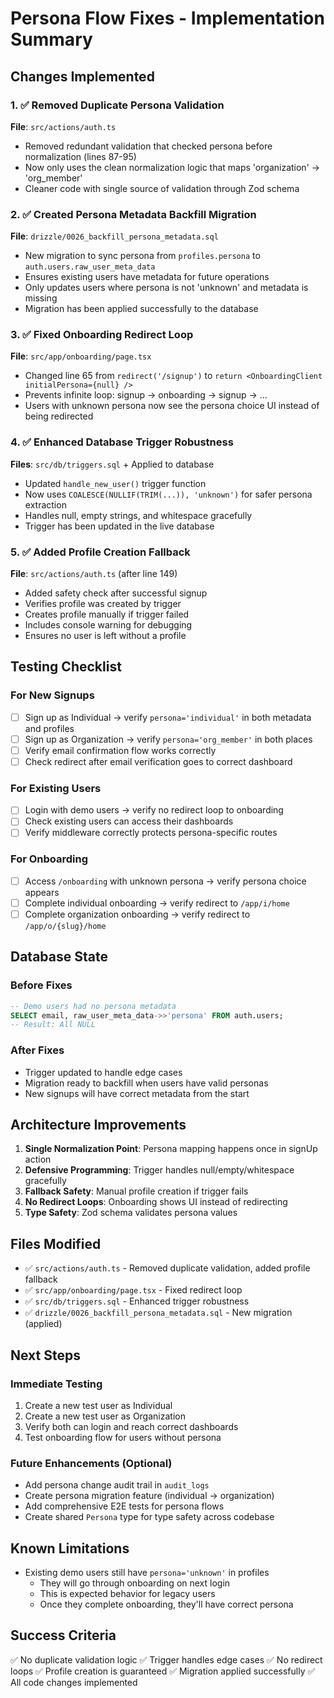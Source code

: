 # Persona Flow Fixes - Implementation Summary

## Changes Implemented

### 1. ✅ Removed Duplicate Persona Validation

**File**: `src/actions/auth.ts`

- Removed redundant validation that checked persona before normalization (lines 87-95)
- Now only uses the clean normalization logic that maps 'organization' → 'org_member'
- Cleaner code with single source of validation through Zod schema

### 2. ✅ Created Persona Metadata Backfill Migration

**File**: `drizzle/0026_backfill_persona_metadata.sql`

- New migration to sync persona from `profiles.persona` to `auth.users.raw_user_meta_data`
- Ensures existing users have metadata for future operations
- Only updates users where persona is not 'unknown' and metadata is missing
- Migration has been applied successfully to the database

### 3. ✅ Fixed Onboarding Redirect Loop

**File**: `src/app/onboarding/page.tsx`

- Changed line 65 from `redirect('/signup')` to `return <OnboardingClient initialPersona={null} />`
- Prevents infinite loop: signup → onboarding → signup → ...
- Users with unknown persona now see the persona choice UI instead of being redirected

### 4. ✅ Enhanced Database Trigger Robustness

**Files**: `src/db/triggers.sql` + Applied to database

- Updated `handle_new_user()` trigger function
- Now uses `COALESCE(NULLIF(TRIM(...)), 'unknown')` for safer persona extraction
- Handles null, empty strings, and whitespace gracefully
- Trigger has been updated in the live database

### 5. ✅ Added Profile Creation Fallback

**File**: `src/actions/auth.ts` (after line 149)

- Added safety check after successful signup
- Verifies profile was created by trigger
- Creates profile manually if trigger failed
- Includes console warning for debugging
- Ensures no user is left without a profile

## Testing Checklist

### For New Signups

- [ ] Sign up as Individual → verify `persona='individual'` in both metadata and profiles
- [ ] Sign up as Organization → verify `persona='org_member'` in both places
- [ ] Verify email confirmation flow works correctly
- [ ] Check redirect after email verification goes to correct dashboard

### For Existing Users

- [ ] Login with demo users → verify no redirect loop to onboarding
- [ ] Check existing users can access their dashboards
- [ ] Verify middleware correctly protects persona-specific routes

### For Onboarding

- [ ] Access `/onboarding` with unknown persona → verify persona choice appears
- [ ] Complete individual onboarding → verify redirect to `/app/i/home`
- [ ] Complete organization onboarding → verify redirect to `/app/o/{slug}/home`

## Database State

### Before Fixes

```sql
-- Demo users had no persona metadata
SELECT email, raw_user_meta_data->>'persona' FROM auth.users;
-- Result: All NULL
```

### After Fixes

- Trigger updated to handle edge cases
- Migration ready to backfill when users have valid personas
- New signups will have correct metadata from the start

## Architecture Improvements

1. **Single Normalization Point**: Persona mapping happens once in signUp action
2. **Defensive Programming**: Trigger handles null/empty/whitespace gracefully
3. **Fallback Safety**: Manual profile creation if trigger fails
4. **No Redirect Loops**: Onboarding shows UI instead of redirecting
5. **Type Safety**: Zod schema validates persona values

## Files Modified

- ✅ `src/actions/auth.ts` - Removed duplicate validation, added profile fallback
- ✅ `src/app/onboarding/page.tsx` - Fixed redirect loop
- ✅ `src/db/triggers.sql` - Enhanced trigger robustness
- ✅ `drizzle/0026_backfill_persona_metadata.sql` - New migration (applied)

## Next Steps

### Immediate Testing

1. Create a new test user as Individual
2. Create a new test user as Organization
3. Verify both can login and reach correct dashboards
4. Test onboarding flow for users without persona

### Future Enhancements (Optional)

- Add persona change audit trail in `audit_logs`
- Create persona migration feature (individual → organization)
- Add comprehensive E2E tests for persona flows
- Create shared `Persona` type for type safety across codebase

## Known Limitations

- Existing demo users still have `persona='unknown'` in profiles
  - They will go through onboarding on next login
  - This is expected behavior for legacy users
  - Once they complete onboarding, they'll have correct persona

## Success Criteria

✅ No duplicate validation logic
✅ Trigger handles edge cases
✅ No redirect loops
✅ Profile creation is guaranteed
✅ Migration applied successfully
✅ All code changes implemented
